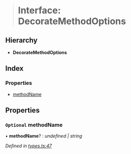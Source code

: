 > # Interface: DecorateMethodOptions

## Hierarchy

* **DecorateMethodOptions**

## Index

### Properties

* [methodName](_types_.decoratemethodoptions.md#optional-methodname)

## Properties

### `Optional` methodName

• **methodName**? : *undefined | string*

*Defined in [types.ts:47](https://github.com/polkadot-js/api/blob/7a08b37/packages/api/src/types.ts#L47)*